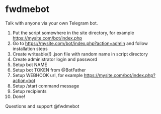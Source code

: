 # fwdmebot

Talk with anyone via your own Telegram bot. 

1. Put the script somewhere in the site directory, for example https://mysite.com/bot/index.php
2. Go to https://mysite.com/bot/index.php?action=admin and follow installation steps
3. Create writeable(!) .json file with random name in script directory
4. Create administrator login and password
5. Setup bot NAME
6. Setup bot TOKEN from @BotFather
7. Setup WEBHOOK url, for example https://mysite.com/bot/index.php?action=bot
8. Setup /start command message 
9. Setup recipients
10. Done! 

Questions and support @fwdmebot

